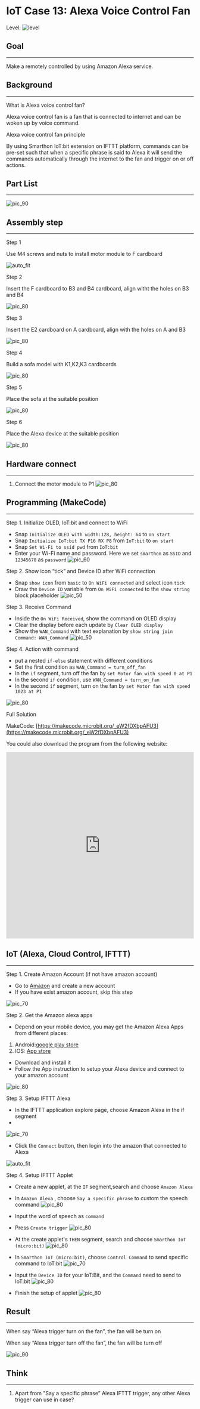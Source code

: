 # IoT Case 13: Alexa Voice Control Fan

Level: ![level](images/level5.png)


## Goal
<HR>

Make a remotely controlled by using Amazon Alexa service.


## Background
<HR>

<span id="subtitle">What is Alexa voice control fan?</span><BR><P>
Alexa voice control fan is a fan that is connected to internet and can be woken up by voice command.<BR><P>

<span id="subtitle">Alexa voice control fan principle
</span><BR><P>
By using Smarthon IoT:bit extension on IFTTT platform, commands can be pre-set such that when a specific phrase is said to Alexa it will send the commands automatically through the internet to the fan and trigger on or off actions.<BR><P>


## Part List
<HR>

![pic_90](images/Case13/Case13_parts.png)<P>
 
## Assembly step
<HR>

<span id="subtitle">Step 1</span><BR><P>
Use M4 screws and nuts to install motor module to F cardboard<BR><P>
![auto_fit](images/Case13/Case13_ass1.png)<P>

<span id="subtitle">Step 2</span><BR><P>
Insert the F cardboard to B3 and B4 cardboard, align witht the holes on B3 and B4<BR><P>
![pic_80](images/Case13/Case13_ass2.png)<P>

<span id="subtitle">Step 3</span><BR><P>
Insert the E2 cardboard on A cardboard, align with the holes on A and B3<BR><P>
![pic_80](images/Case13/Case13_ass3.png)<P>

<span id="subtitle">Step 4</span><BR><P>
Build a sofa model with K1,K2,K3 cardboards<BR><P>
![pic_80](images/Case13/Case13_ass4.png)<P>

<span id="subtitle">Step 5</span><BR><P>
Place the sofa at the suitable position<BR><P>
![pic_80](images/Case13/Case13_ass5.png)<P>

<span id="subtitle">Step 6</span><BR><P>
Place the Alexa device at the suitable position<BR><P>
![pic_80](images/Case13/Case13_ass6.png)<P>





## Hardware connect
<HR>

1. Connect the motor module to P1
![pic_80](images/Case13/Case13_hardware.png)<P>

## Programming (MakeCode)
<HR>

<span id="subtitle">Step 1. Initialize OLED, IoT:bit and connect to WiFi</span><BR><P>
* Snap `Initialize OLED with width:128, height: 64` to `on start`
* Snap `Initialize IoT:bit TX P16 RX P8` from `IoT:bit` to `on start`
* Snap `Set Wi-Fi to ssid pwd` from `IoT:bit`
* Enter your Wi-Fi name and password. Here we set `smarthon` as `SSID` and `12345678` as `password`
![pic_60](images/Case13/Case13_p1.png)<P>

<span id="subtitle">Step 2. Show icon “tick” and Device ID after WiFi connection</span><BR><P>
* Snap `show icon` from `basic` to `On WiFi connected` and select icon `tick`
* Draw the `Device ID` variable from `On WiFi connected` to the `show string` block placeholder
![pic_50](images/Case13/Case13_p2.png)<P>

<span id="subtitle">Step 3. Receive Command</span><BR><P>
* Inside the `On WiFi Received`, show the command on OLED display
* Clear the display before each update by `Clear OLED display`
* Show the `WAN_Command` with text explanation by `show string join Command: WAN_Command`
![pic_50](images/Case13/Case13_p3.png)<P>

<span id="subtitle">Step 4. Action with command</span><BR><P>
* put a nested `if-else` statement with different conditions
* Set the first condition as `WAN_Command = turn_off_fan`
* In the `if` segment, turn off the fan by `set Motor fan with speed 0 at P1`
* In the second `if` condition, use `WAN_Command = turn_on_fan`
* In the second `if` segment, turn on the fan by `set Motor fan with speed 1023 at P1`

![pic_80](images/Case13/Case13_p4.png)<P>

<span id="subtitle">Full Solution<BR><P>
MakeCode: [https://makecode.microbit.org/_eW2fDXbpAFU3](https://makecode.microbit.org/_eW2fDXbpAFU3)<BR><P>
You could also download the program from the following website:<BR>
<iframe src="https://makecode.microbit.org/#pub:_eW2fDXbpAFU3" width="100%" height="500" frameborder="0"></iframe>


## IoT (Alexa, Cloud Control, IFTTT)
<HR>

<span id="subtitle">Step 1. Create Amazon Account (if not have amazon account)<BR><P>
* Go to [Amazon](https://www.amazon.com) and create a new account
* If you have exist amazon account, skip this step

![pic_70](images/Case13/Case13_iot1.png)<P>

<span id="subtitle">Step 2. Get the Amazon alexa apps<BR><P>

* Depend on your mobile device, you may get the Amazon Alexa Apps from different places:<BR>
1. Android:[google play store](https://play.google.com/store/apps/details?id=com.amazon.dee.app&hl=zh_HK&gl=US)
2. IOS: [App store](https://apps.apple.com/us/app/amazon-alexa/id944011620)

* Download and install it
* Follow the App instruction to setup your Alexa device and connect to your amazon account

![pic_80](images/Case13/Case13_iot2.png)<P>

<span id="subtitle">Step 3. Setup IFTTT Alexa<BR><P>

* In the IFTTT application explore page, choose Amazon Alexa in the if segment
* 
![pic_70](images/Case13/Case13_iot3.png)<P>

* Click the `Connect` button, then login into the amazon that connected to Alexa

![auto_fit](images/Case13/Case13_iot4.png)<P>

<span id="subtitle">Step 4. Setup IFTTT Applet<BR><P>

* Create a new applet, at the `IF` segment,search and choose `Amazon Alexa`
* In `Amazon Alexa` , choose `Say a specific phrase` to custom the speech command
![pic_80](images/Case13/Case13_iot5.png)<P>

* Input the word of speech as `command`
* Press `Create trigger`
![pic_80](images/Case13/Case13_iot6.png)<P>

* At the create applet's `THEN` segment, search and choose `Smarthon IoT (micro:bit)`
![pic_80](images/Case13/Case13_iot7.png)<P>

* In `Smarthon IoT (micro:bit)`, choose `Control Command` to send specific command to IoT:bit
![pic_70](images/Case13/Case13_iot8.png)<P>

* Input the `Device ID` for your IoT:Bit, and the `Command` need to send to IoT:bit
![pic_80](images/Case13/Case13_iot9.png)<P>

* Finish the setup of applet
![pic_80](images/Case13/Case13_iot10.png)<P>


## Result
<HR>
When say “Alexa trigger turn on the fan”, the fan will be turn on<BR><P>
When say “Alexa trigger turn off the fan”, the fan will be turn off
<BR><P>

![pic_90](images/Case13/Case13_result.png)<P>


## Think
<HR>

1. Apart from "Say a specific phrase” Alexa IFTTT trigger, any other Alexa trigger can use in case? <BR>
